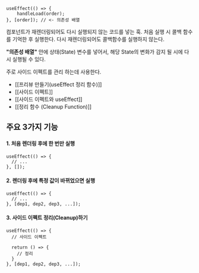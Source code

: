 
```JSX
useEffect(() => {
	handleLoad(order);  
}, [order]); // <- 의존성 배열
```
컴포넌트가 재렌더링되어도 다시 실행되지 않는 코드를 넣는 훅.
처음 실행 시 콜백 함수를 기억한 후 실행한다.
다시 재렌더링되어도 콜백함수를 실행하지 않는다.

**"의존성 배열"** 안에 상태(State) 변수를 넣어서, 해당 State의 변화가 감지 될 시에 다시 실행될 수 있다.

주로 사이드 이펙트를 관리 하는데 사용한다.

- [[프리뷰 만들기(useEffect 정리 함수)]]
- [[사이드 이펙트]]
- [[사이드 이펙트와 useEffect]]
- [[정리 함수 (Cleanup Function)]]
## 주요 3가지 기능
#### 1. 처음 렌더링 후에 한 번만 실행

```JSX
useEffect(() => {
  // ...
}, []);
```

#### 2. 렌더링 후에 특정 값이 바뀌었으면 실행

```JSX
useEffect(() => {
  // ...
}, [dep1, dep2, dep3, ...]);
```

#### 3. 사이드 이펙트 정리(Cleanup)하기

```JSX
useEffect(() => {
  // 사이드 이펙트

  return () => {
    // 정리
  }
}, [dep1, dep2, dep3, ...]);
```
